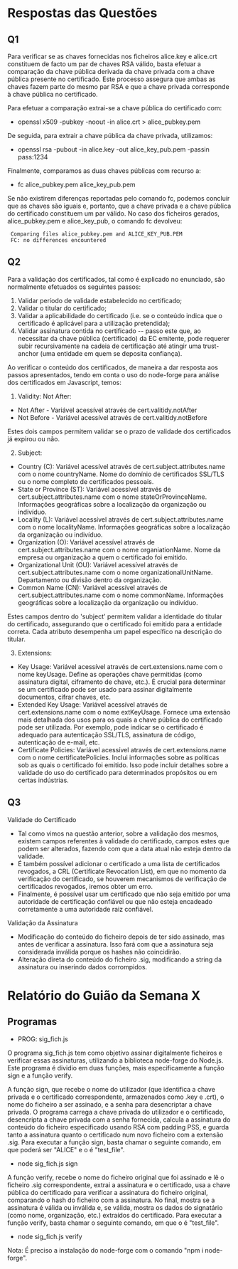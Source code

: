 # Respostas das Questões

## Q1

Para verificar se as chaves fornecidas nos ficheiros alice.key e alice.crt constituem de facto um par de chaves RSA válido, basta efetuar a comparação da chave pública derivada da chave privada com a chave pública presente no certificado. Este processo assegura que ambas as chaves fazem parte do mesmo par RSA e que a chave privada corresponde à chave pública no certificado.

Para efetuar a comparação extrai-se a chave pública do certificado com:

- openssl x509 -pubkey -noout -in alice.crt > alice_pubkey.pem

De seguida, para extrair a chave pública da chave privada, utilizamos:

- openssl rsa -pubout -in alice.key -out alice_key_pub.pem -passin pass:1234

Finalmente, comparamos as duas chaves públicas com recurso a:

- fc alice_pubkey.pem alice_key_pub.pem

Se não existirem diferenças reportadas pelo comando fc, podemos concluír que as chaves são iguais e, portanto, que a chave privada e a chave pública do certificado constituem um par válido. No caso dos ficheiros gerados, alice_pubkey.pem e alice_key_pub, o comando fc devolveu:

     Comparing files alice_pubkey.pem and ALICE_KEY_PUB.PEM
     FC: no differences encountered

## Q2

Para a validação dos certificados, tal como é explicado no enunciado, são normalmente efetuados os seguintes passos:

1. Validar período de validade estabelecido no certificado;
2. Validar o titular do certificado;
3. Validar a aplicabilidade do certificado (i.e. se o conteúdo indica que o certificado é aplicável para a utilização pretendida);
4. Validar assinatura contida no certificado -- passo este que, ao necessitar da chave pública (certificado) da EC emitente, pode requerer subir recursivamente na cadeia de certificação até atingir uma trust-anchor (uma entidade em quem se deposita confiança).

Ao verificar o conteúdo dos certificados, de maneira a dar resposta aos passos apresentados, tendo em conta o uso do node-forge para análise dos certificados em Javascript, temos:

1. Validity: Not After:

- Not After - Variável acessível através de cert.valitidy.notAfter
- Not Before - Variável acessível através de cert.valitidy.notBefore

Estes dois campos permitem validar se o prazo de validade dos certificados já expirou ou não.

2. Subject:

- Country (C): Variável acessível através de cert.subject.attributes.name com o nome countryName. Nome do domínio de certificados SSL/TLS ou o nome completo de certificados pessoais.
- State or Province (ST): Variável acessível através de cert.subject.attributes.name com o nome stateOrProvinceName. Informações geográficas sobre a localização da organização ou indivíduo.
- Locality (L): Variável acessível através de cert.subject.attributes.name com o nome localityName. Informações geográficas sobre a localização da organização ou indivíduo.
- Organization (O): Variável acessível através de cert.subject.attributes.name com o nome organiationName. Nome da empresa ou organização a quem o certificado foi emitido.
- Organizational Unit (OU): Variável acessível através de cert.subject.attributes.name com o nome organizationalUnitName. Departamento ou divisão dentro da organização.
- Common Name (CN): Variável acessível através de cert.subject.attributes.name com o nome commonName. Informações geográficas sobre a localização da organização ou indivíduo.

Estes campos dentro do 'subject' permitem validar a identidade do titular do certificado, assegurando que o certificado foi emitido para a entidade correta. Cada atributo desempenha um papel específico na descrição do titular.

3. Extensions:

- Key Usage: Variável acessível através de cert.extensions.name com o nome keyUsage. Define as operações chave permitidas (como assinatura digital, ciframento de chave, etc.). É crucial para determinar se um certificado pode ser usado para assinar digitalmente documentos, cifrar chaves, etc.
- Extended Key Usage: Variável acessível através de cert.extensions.name com o nome extKeyUsage. Fornece uma extensão mais detalhada dos usos para os quais a chave pública do certificado pode ser utilizada. Por exemplo, pode indicar se o certificado é adequado para autenticação SSL/TLS, assinatura de código, autenticação de e-mail, etc.
- Certificate Policies: Variável acessível através de cert.extensions.name com o nome certificatePolicies. Inclui informações sobre as políticas sob as quais o certificado foi emitido. Isso pode incluir detalhes sobre a validade do uso do certificado para determinados propósitos ou em certas indústrias.

## Q3

Validade do Certificado

- Tal como vimos na questão anterior, sobre a validação dos mesmos, existem campos referentes à validade do certificado, campos estes que podem ser alterados, fazendo com que a data atual não esteja dentro da validade.
- É também possível adicionar o certificado a uma lista de certificados revogados, a CRL (Certificate Revocation List), em que no momento da verificação do certificado, se houverem mecanismos de verificação de certificados revogados, iremos obter um erro.
- Finalmente, é possível usar um certificado que não seja emitido por uma autoridade de certificação confiável ou que não esteja encadeado corretamente a uma autoridade raiz confiável.

Validação da Assinatura

- Modificação do conteúdo do ficheiro depois de ter sido assinado, mas antes de verificar a assinatura. Isso fará com que a assinatura seja considerada inválida porque os hashes não coincidirão.
- Alteração direta do conteúdo do ficheiro .sig, modificando a string da assinatura ou inserindo dados corrompidos.

# Relatório do Guião da Semana X

## Programas

- PROG: sig_fich.js

O programa sig_fich.js tem como objetivo assinar digitalmente ficheiros e verificar essas assinaturas, utilizando a biblioteca node-forge do Node.js. Este programa é dividio em duas funções, mais especificamente a função sign e a função verify.

A função sign, que recebe o nome do utilizador (que identifica a chave privada e o certificado correspondente, armazenados como <user>.key e <user>.crt), o nome do ficheiro a ser assinado, e a senha para desencriptar a chave privada. O programa carrega a chave privada do utilizador e o certificado, desencripta a chave privada com a senha fornecida, calcula a assinatura do conteúdo do ficheiro especificado usando RSA com padding PSS, e guarda tanto a assinatura quanto o certificado num novo ficheiro com a extensão .sig. Para executar a função sign, basta chamar o seguinte comando, em que <user> poderá ser "ALICE" e o <file> é "test_file".

- node sig_fich.js sign <user> <file>

A função verify, recebe o nome do ficheiro original que foi assinado e lê o ficheiro .sig correspondente, extrai a assinatura e o certificado, usa a chave pública do certificado para verificar a assinatura do ficheiro original, comparando o hash do ficheiro com a assinatura. No final, mostra se a assinatura é válida ou inválida e, se válida, mostra os dados do signatário (como nome, organização, etc.) extraídos do certificado. Para executar a função verify, basta chamar o seguinte comando, em que o <file> é "test_file".

- node sig_fich.js verify <file>

Nota: É preciso a instalação do node-forge com o comando "npm i node-forge".
